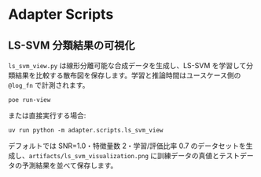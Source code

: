 # Adapter Scripts

## LS-SVM 分類結果の可視化

`ls_svm_view.py` は線形分離可能な合成データを生成し、LS-SVM を学習して分類結果を比較する散布図を保存します。学習と推論時間はユースケース側の `@log_fn` で計測されます。

```
poe run-view
```

または直接実行する場合:

```
uv run python -m adapter.scripts.ls_svm_view
```

デフォルトでは SNR=1.0・特徴量数 2・学習/評価比率 0.7 のデータセットを生成し、`artifacts/ls_svm_visualization.png` に訓練データの真値とテストデータの予測結果を並べて保存します。
